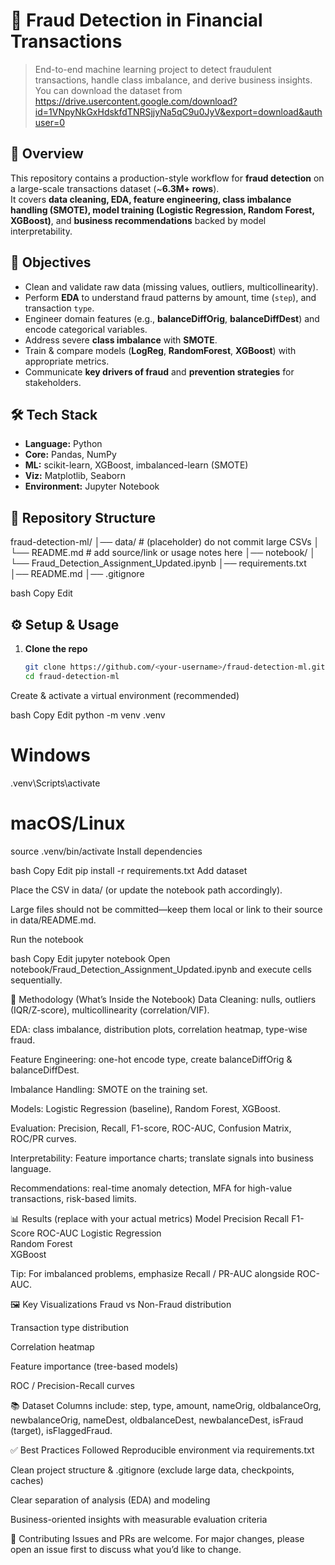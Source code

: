# 🚀 Fraud Detection in Financial Transactions

> End-to-end machine learning project to detect fraudulent transactions, handle class imbalance, and derive business insights.
> You can download the dataset from https://drive.usercontent.google.com/download?id=1VNpyNkGxHdskfdTNRSjjyNa5qC9u0JyV&export=download&authuser=0

## 📌 Overview
This repository contains a production-style workflow for **fraud detection** on a large-scale transactions dataset (~**6.3M+ rows**).  
It covers **data cleaning, EDA, feature engineering, class imbalance handling (SMOTE), model training (Logistic Regression, Random Forest, XGBoost)**, and **business recommendations** backed by model interpretability.

## 🎯 Objectives
- Clean and validate raw data (missing values, outliers, multicollinearity).
- Perform **EDA** to understand fraud patterns by amount, time (`step`), and transaction `type`.
- Engineer domain features (e.g., **balanceDiffOrig**, **balanceDiffDest**) and encode categorical variables.
- Address severe **class imbalance** with **SMOTE**.
- Train & compare models (**LogReg**, **RandomForest**, **XGBoost**) with appropriate metrics.
- Communicate **key drivers of fraud** and **prevention strategies** for stakeholders.

## 🛠️ Tech Stack
- **Language:** Python  
- **Core:** Pandas, NumPy  
- **ML:** scikit-learn, XGBoost, imbalanced-learn (SMOTE)  
- **Viz:** Matplotlib, Seaborn  
- **Environment:** Jupyter Notebook

## 📂 Repository Structure
fraud-detection-ml/
│── data/ # (placeholder) do not commit large CSVs
│ └── README.md # add source/link or usage notes here
│── notebook/
│ └── Fraud_Detection_Assignment_Updated.ipynb
│── requirements.txt
│── README.md
│── .gitignore

bash
Copy
Edit

## ⚙️ Setup & Usage
1. **Clone the repo**
   ```bash
   git clone https://github.com/<your-username>/fraud-detection-ml.git
   cd fraud-detection-ml
Create & activate a virtual environment (recommended)

bash
Copy
Edit
python -m venv .venv
# Windows
.venv\Scripts\activate
# macOS/Linux
source .venv/bin/activate
Install dependencies

bash
Copy
Edit
pip install -r requirements.txt
Add dataset

Place the CSV in data/ (or update the notebook path accordingly).

Large files should not be committed—keep them local or link to their source in data/README.md.

Run the notebook

bash
Copy
Edit
jupyter notebook
Open notebook/Fraud_Detection_Assignment_Updated.ipynb and execute cells sequentially.

🧪 Methodology (What’s Inside the Notebook)
Data Cleaning: nulls, outliers (IQR/Z-score), multicollinearity (correlation/VIF).

EDA: class imbalance, distribution plots, correlation heatmap, type-wise fraud.

Feature Engineering: one-hot encode type, create balanceDiffOrig & balanceDiffDest.

Imbalance Handling: SMOTE on the training set.

Models: Logistic Regression (baseline), Random Forest, XGBoost.

Evaluation: Precision, Recall, F1-score, ROC-AUC, Confusion Matrix, ROC/PR curves.

Interpretability: Feature importance charts; translate signals into business language.

Recommendations: real-time anomaly detection, MFA for high-value transactions, risk-based limits.

📊 Results (replace with your actual metrics)
Model	Precision	Recall	F1-Score	ROC-AUC
Logistic Regression				
Random Forest				
XGBoost				

Tip: For imbalanced problems, emphasize Recall / PR-AUC alongside ROC-AUC.

🖼️ Key Visualizations
Fraud vs Non-Fraud distribution

Transaction type distribution

Correlation heatmap

Feature importance (tree-based models)

ROC / Precision-Recall curves

📚 Dataset
Columns include: step, type, amount, nameOrig, oldbalanceOrg, newbalanceOrig, nameDest, oldbalanceDest, newbalanceDest, isFraud (target), isFlaggedFraud.

✅ Best Practices Followed
Reproducible environment via requirements.txt

Clean project structure & .gitignore (exclude large data, checkpoints, caches)

Clear separation of analysis (EDA) and modeling

Business-oriented insights with measurable evaluation criteria

🤝 Contributing
Issues and PRs are welcome. For major changes, please open an issue first to discuss what you’d like to change.
